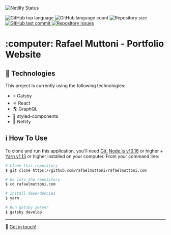 ![Netlify Status](https://api.netlify.com/api/v1/badges/6ec35d25-adc1-40e7-be1e-4d73e816d5fa/deploy-status)
<p>
  <img alt="GitHub top language" src="https://img.shields.io/github/languages/top/rafaelmuttoni/rafaelmuttoni.com.svg">

  <img alt="GitHub language count" src="https://img.shields.io/github/languages/count/rafaelmuttoni/rafaelmuttoni.com.svg">

  <img alt="Repository size" src="https://img.shields.io/github/repo-size/rafaelmuttoni/rafaelmuttoni.com.svg">

  <a href="https://github.com/rafaelmuttoni/rafaelmuttoni.com/commits/master">
    <img alt="GitHub last commit" src="https://img.shields.io/github/last-commit/rafaelmuttoni/rafaelmuttoni.com.svg">
  </a>

  <a href="https://github.com/rafaelmuttoni/rafaelmuttoni.com/issues">
    <img alt="Repository issues" src="https://img.shields.io/github/issues/rafaelmuttoni/rafaelmuttoni.com.svg">
  </a>
</p>
<h1>
    :computer: Rafael Muttoni - Portfolio Website 
</h1>

## :rocket: Technologies

This project is currently using the following technologies:

- ⚡ Gatsby
- ⚛️ React
- 🌎 GraphQL
- 🎨 styled-components
- 🚀 Netlify

## :information_source: How To Use

To clone and run this application, you'll need [Git](https://git-scm.com), [Node.js v10.16](https://nodejs.org/) or higher + [Yarn v1.13](https://yarnpkg.com/) or higher installed on your computer. From your command line:

```bash
# Clone this repository
$ git clone https://github.com/rafaelmuttoni/rafaelmuttoni.com

# Go into the repository
$ cd rafaelmuttoni.com

# Install dependencies
$ yarn

# Run gatsby server
$ gatsby develop
```

---

:wave: [Get in touch!](https://www.linkedin.com/in/rafaelmuttoni/)